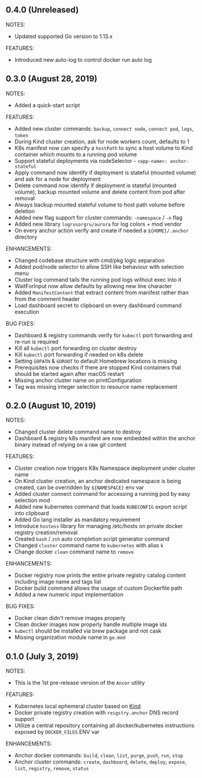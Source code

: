 ## 0.4.0 (Unreleased)

NOTES:
* Updated supported Go version to 1.13.x 

FEATURES: 
* Introduced new auto-log to control docker run auto log

## 0.3.0 (August 28, 2019)

NOTES:
* Added a quick-start script

FEATURES:
* Added new cluster commands: `backup`, `connect node`, `connect pod`, `logs`, `token`
* During Kind cluster creation, ask for node workers count, defaults to 1
* K8s manifest now can specify a `hostPath` to sync a host volume to Kind container which mounts to a running pod volume
* Support stateful deployments via nodeSelector - `<app-name>: anchor-stateful`
* Apply command now identify if deployment is stateful (mounted volume) and ask for a node for deployment
* Delete command now identify if deployment is stateful (mounted volume), backup mounted volume and delete content from pod after removal
* Always backup mounted stateful volume to host path volume before deletion
* Added new flag support for cluster commands: `-namespace` / `-n` flag
* Added new library `logrusorgru/aurora` for log colors + mod vendor
* On every anchor action verify and create if needed a `${HOME}/.anchor` directory

ENHANCEMENTS:
* Changed codebase structure with cmd/pkg logic separation
* Added pod/node selector to allow SSH like behaviour with selection menu
* Cluster log command tails the running pod logs without exec into it
* WaitForInput now allow defaults by allowing new line character
* Added `ManifestContent` that extract content from manifest rather than from the comment header
* Load dashboard secret to clipboard on every dashboard command execution

BUG FIXES:
* Dashboard & registry commands verify for `kubectl` port forwarding and re-run is required
* Kill all `kubectl` port forwarding on cluster destroy
* Kill `kubectl` port forwarding if needed on k8s delete
* Setting `GOPATH` & `GOROOT` to default Homebrew locations is missing
* Prerequisites now checks if there are stopped Kind containers that should be started again after macOS restart
* Missing anchor cluster name on printConfiguration
* Tag was missing integer selection to resource name replacement

## 0.2.0 (August 10, 2019)

NOTES:
* Changed cluster delete command name to destroy
* Dashboard & registry k8s manifest are now embedded within the anchor binary instead of relying on a raw git content

FEATURES:
* Cluster creation now triggers K8s Namespace deployment under cluster name
* On Kind cluster creation, an anchor dedicated namespace is being created, can be overridden by `${NAMESPACE}` env var
* Added cluster connect command for accessing a running pod by easy selection mod
* Added new kubernetes command that loads `KUBECONFIG` export script into clipboard
* Added Go lang installer as mandatory requirement
* Introduce `hostess` library for managing /etc/hosts on private docker registry creation/removal
* Created `bash` / `zsh` auto completion script generator command
* Changed `cluster` command name to `kubernetes` with alias `k`
* Change docker `clean` command name to `remove`

ENHANCEMENTS:
* Docker registry now prints the entire private registry catalog content including image name and tags list
* Docker build command allows the usage of custom Dockerfile path
* Added a new numeric input implementation

BUG FIXES:
* Docker clean didn't remove images properly
* Clean docker images now properly handle multiple image ids
* `kubectl` should be installed via brew package and not cask
* Missing organization module name in `go.mod`

## 0.1.0 (July 3, 2019)

NOTES:
* This is the 1st pre-release version of the `Ancor` utility

FEATURES:
* Kubernetes local ephemeral cluster based on [Kind](https://github.com/kubernetes-sigs/kind)
* Docker private registry creation with `reigstry.anchor` DNS record support
* Utilize a central repository containing all docker/kubernetes instructions exposed by `DOCKER_FILES` ENV var 

ENHANCEMENTS:
* Anchor docker commands: `build`, `clean`, `list`, `purge`, `push`, `run`, `stop`
* Anchor cluster commands: `create`, `dashboard`, `delete`, `deploy`, `expose`, `list`, `registry`, `remove`, `status`
